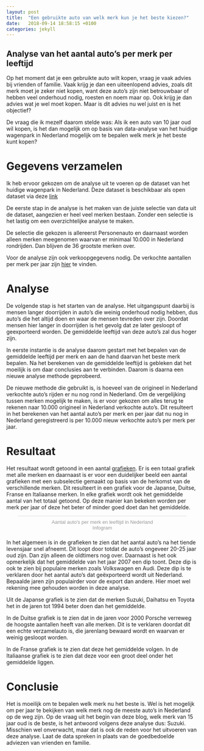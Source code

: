 ```yaml
---
layout: post
title:  "Een gebruikte auto van welk merk kun je het beste kiezen?"
date:   2018-09-14 18:58:15 +0100
categories: jekyll
---
```

## Analyse van het aantal auto’s per merk per leeftijd

Op het moment dat je een gebruikte auto wilt kopen, vraag je vaak advies bij vrienden of familie. Vaak krijg je dan een uiteenlopend advies, zoals dit merk moet je zeker niet kopen,
want deze auto’s zijn niet betrouwbaar of hebben veel onderhoud nodig, roesten en noem maar op. Ook krijg je dan advies wat je wel moet kopen. Maar is dit advies nu wel juist en is het objectief?

De vraag die ik mezelf daarom stelde was: Als ik een auto van 10 jaar oud wil kopen, is het dan mogelijk om op basis van data-analyse van het huidige wagenpark in Nederland mogelijk
om te bepalen welk merk je het beste kunt kopen?

# Gegevens verzamelen

Ik heb ervoor gekozen om de analyse uit te voeren op de dataset van het huidige wagenpark in Nederland. Deze dataset is beschikbaar als open dataset via deze [link](https://opendata.rdw.nl/Voertuigen/Open-Data-RDW-Gekentekende_voertuigen/m9d7-ebf2)

De eerste stap in de analyse is het maken van de juiste selectie van data uit de dataset, aangezien er heel veel merken bestaan. Zonder een selectie is het lastig om een overzichtelijke analyse te maken.

De selectie die gekozen is allereerst Personenauto en daarnaast worden alleen merken meegenomen waarvan er minimaal 10.000 in Nederland rondrijden. Dan blijven de 36 grootste merken over.

Voor de analyse zijn ook verkoopgegevens nodig. De verkochte aantallen per merk per jaar zijn [hier](https://www.autoweek.nl/verkoopcijfers/) te vinden.

# Analyse

De volgende stap is het starten van de analyse. Het uitgangspunt daarbij is mensen langer doorrijden in auto’s die weinig onderhoud nodig hebben, dus auto’s die het altijd doen en waar de mensen tevreden over zijn.
Doordat mensen hier langer in doorrijden is het gevolg dat ze later gesloopt of geexporteerd worden. De gemiddelde leeftijd van deze auto’s zal dus hoger zijn.

In eerste instantie is de analyse daarom gestart met het bepalen van de gemiddelde leeftijd per merk en aan de hand daarvan het beste merk bepalen. Na het berekenen van de gemiddelde leeftijd is gebleken dat het moeilijk is om daar conclusies aan te verbinden. Daarom is daarna een nieuwe analyse methode geprobeerd.

De nieuwe methode die gebruikt is, is hoeveel van de origineel in Nederland verkochte auto’s rijden er nu nog rond in Nederland. Om de vergelijking tussen merken mogelijk te maken, is er voor gekozen om alles terug te rekenen naar 10.000 origineel in Nederland verkochte auto’s. Dit resulteert in het berekenen van het aantal auto’s per merk en per jaar dat nu nog in Nederland geregistreerd is per 10.000 nieuw verkochte auto’s per merk per jaar.

# Resultaat

Het resultaat wordt getoond in een aantal [grafieken](https://infogram.com/aantal-autos-per-merk-en-leeftijd-in-nederland-1hnq411n75kk43z?live). Er is een totaal grafiek met alle merken en daarnaast is er voor een duidelijker beeld een aantal grafieken met een subselectie gemaakt op basis van de herkomst van de verschillende merken. Dit resulteert in een grafiek voor de Japanse, Duitse, Franse en Italiaanse merken. In elke grafiek wordt ook het gemiddelde aantal van het totaal getoond. Op deze manier kan bekeken worden per merk per jaar of deze het beter of minder goed doet dan het gemiddelde.

<script id="infogram_0_b2505b1e-fb50-4dbc-a66c-c84b50e9cb86" title="Aantal auto&amp;amp;#39;s per merk en leeftijd in Nederland" src="https://e.infogram.com/js/dist/embed.js?7dY" type="text/javascript"></script><div style="padding:8px 0;font-family:Arial!important;font-size:13px!important;line-height:15px!important;text-align:center;border-top:1px solid #dadada;margin:0 30px"><a href="https://infogram.com/b2505b1e-fb50-4dbc-a66c-c84b50e9cb86" style="color:#989898!important;text-decoration:none!important;" target="_blank">Aantal auto's per merk en leeftijd in Nederland</a><br><a href="https://infogram.com" style="color:#989898!important;text-decoration:none!important;" target="_blank" rel="nofollow">Infogram</a></div>


In het algemeen is in de grafieken te zien dat het aantal auto’s na het tiende levensjaar snel afneemt. Dit loopt door totdat de auto’s ongeveer 20-25 jaar oud zijn. Dan zijn alleen de oldtimers nog over. Daarnaast is het ook opmerkelijk dat het gemiddelde van het jaar 2007 een dip toont. Deze dip is ook te zien bij populaire merken zoals Volkswagen en Audi. Deze dip is te verklaren door het aantal auto’s dat geëxporteerd wordt uit Nederland. Bepaalde jaren zijn populairder voor de export dan andere. Hier moet wel rekening mee gehouden worden in deze analyse.

Uit de Japanse grafiek is te zien dat de merken Suzuki, Daihatsu en Toyota het in de jaren tot 1994 beter doen dan het gemiddelde.

In de Duitse grafiek is te zien dat in de jaren voor 2000 Porsche verreweg de hoogste aantallen heeft van alle merken. Dit is te verklaren doordat dit een echte verzamelauto is, die jarenlang bewaard wordt en waarvan er weinig gesloopt worden.

In de Franse grafiek is te zien dat deze het gemiddelde volgen. In de Italiaanse grafiek is te zien dat deze voor een groot deel onder het gemiddelde liggen.

# Conclusie

Het is moeilijk om te bepalen welk merk nu het beste is. Wel is het mogelijk om per jaar te bekijken van welk merk nog de meeste auto’s in Nederland op de weg zijn. Op de vraag uit het begin van deze blog, welk merk van 15 jaar oud is de beste, is het antwoord volgens deze analyse dus: Suzuki. Misschien wel onverwacht, maar dat is ook de reden voor het uitvoeren van deze analyse. Laat de data spreken in plaats van de goedbedoelde adviezen van vrienden en familie.

